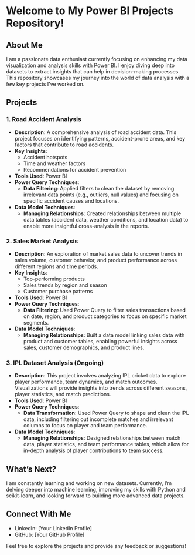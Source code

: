 # Welcome to My Power BI Projects Repository!

## About Me
I am a passionate data enthusiast currently focusing on enhancing my data visualization and analysis skills with Power BI. I enjoy diving deep into datasets to extract insights that can help in decision-making processes. This repository showcases my journey into the world of data analysis with a few key projects I've worked on.

## Projects

### 1. Road Accident Analysis
- **Description**: A comprehensive analysis of road accident data. This project focuses on identifying patterns, accident-prone areas, and key factors that contribute to road accidents.
- **Key Insights**:
  - Accident hotspots
  - Time and weather factors
  - Recommendations for accident prevention
- **Tools Used**: Power BI
- **Power Query Techniques**:
  - **Data Filtering**: Applied filters to clean the dataset by removing irrelevant data points (e.g., outliers, null values) and focusing on specific accident causes and locations.
- **Data Model Techniques**:
  - **Managing Relationships**: Created relationships between multiple data tables (accident data, weather conditions, and location data) to enable more insightful cross-analysis in the reports.

### 2. Sales Market Analysis
- **Description**: An exploration of market sales data to uncover trends in sales volume, customer behavior, and product performance across different regions and time periods.
- **Key Insights**:
  - Top-performing products
  - Sales trends by region and season
  - Customer purchase patterns
- **Tools Used**: Power BI
- **Power Query Techniques**:
  - **Data Filtering**: Used Power Query to filter sales transactions based on date, region, and product categories to focus on specific market segments.
- **Data Model Techniques**:
  - **Managing Relationships**: Built a data model linking sales data with product and customer tables, enabling powerful insights across sales, customer demographics, and product lines.

### 3. IPL Dataset Analysis (Ongoing)
- **Description**: This project involves analyzing IPL cricket data to explore player performance, team dynamics, and match outcomes. Visualizations will provide insights into trends across different seasons, player statistics, and match predictions.
- **Tools Used**: Power BI
- **Power Query Techniques**:
  - **Data Transformation**: Used Power Query to shape and clean the IPL data, including filtering out incomplete matches and irrelevant columns to focus on player and team performance.
- **Data Model Techniques**:
  - **Managing Relationships**: Designed relationships between match data, player statistics, and team performance tables, which allow for in-depth analysis of player contributions to team success.

## What’s Next?
I am constantly learning and working on new datasets. Currently, I’m delving deeper into machine learning, improving my skills with Python and scikit-learn, and looking forward to building more advanced data projects.

## Connect With Me
- LinkedIn: [Your LinkedIn Profile]
- GitHub: [Your GitHub Profile]

Feel free to explore the projects and provide any feedback or suggestions!
